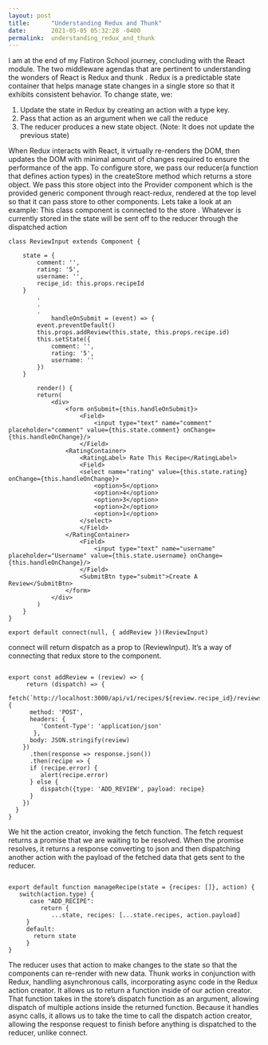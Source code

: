 ```yaml
---
layout: post
title:      "Understanding Redux and Thunk"
date:       2021-05-05 05:32:28 -0400
permalink:  understanding_redux_and_thunk
---
```



I am at the end of my Flatiron School journey, concluding with the React module. The two middleware agendas that are pertinent to understanding the wonders of React is Redux and thunk .
Redux is a predictable state container that helps manage state changes in a single store so that it exhibits consistent behavior. To change state, we:
1. Update the state in Redux by creating an action with a type key.
2. Pass that action as an argument when we call the reduce
3. The reducer produces a new state object. (Note: It does not update the previous state)

When Redux interacts with React, it virtually re-renders the DOM, then updates the DOM with minimal amount of changes required to ensure the performance of the app.
To configure store, we pass our reducer(a function that defines action types) in the createStore method which returns a store object. We pass this store object into the Provider component which is the provided generic component through react-redux, rendered at the top level so that it can pass store to other components.
Lets take a look at an example:
This class component is connected to the store . Whatever is currently stored in the state will be sent off to the reducer through the dispatched action

```
class ReviewInput extends Component {

    state = {
        comment: '',
        rating: '5',
        username: '',
        recipe_id: this.props.recipeId
    }
		.
		.
		.
		    handleOnSubmit = (event) => {
        event.preventDefault()
        this.props.addReview(this.state, this.props.recipe.id)
        this.setState({
            comment: '',
            rating: '5',
            username: ''
        })
    }
		
		render() {
        return(
            <div>
                <form onSubmit={this.handleOnSubmit}>
                    <Field>
                        <input type="text" name="comment" placeholder="comment" value={this.state.comment} onChange={this.handleOnChange}/>
                    </Field>
                <RatingContainer>
                    <RatingLabel> Rate This Recipe</RatingLabel>
                    <Field>
                    <select name="rating" value={this.state.rating} onChange={this.handleOnChange}>
                        <option>5</option>
                        <option>4</option>
                        <option>3</option>
                        <option>2</option>
                        <option>1</option>
                    </select>
                    </Field>
                </RatingContainer>
                    <Field>
                        <input type="text" name="username" placeholder="Username" value={this.state.username} onChange={this.handleOnChange}/>
                    </Field>
                    <SubmitBtn type="submit">Create A Review</SubmitBtn>
                </form>
            </div>
        )
    }
}

export default connect(null, { addReview })(ReviewInput)

```

 

connect will return dispatch as a prop to (ReviewInput). It’s a way of connecting that redux store to the component.

```

export const addReview = (review) => {
     return (dispatch) => {                   
		 fetch(`http://localhost:3000/api/v1/recipes/${review.recipe_id}/reviews`, {
      method: 'POST',
      headers: {
         'Content-Type': 'application/json'
       },
      body: JSON.stringify(review)
    })
      .then(response => response.json())
      .then(recipe => {
      if (recipe.error) {
         alert(recipe.error)
      } else {
         dispatch({type: 'ADD_REVIEW', payload: recipe}
      }
    })
  }
}

```

We hit the action creator, invoking the fetch function. The fetch request returns a promise that we are waiting to be resolved. When the promise resolves, it returns a response converting to json and then dispatching another action with the payload of the fetched data that gets sent to the reducer.

```

export default function manageRecipe(state = {recipes: []}, action) {
   switch(action.type) {
      case "ADD_RECIPE":
         return {
            ...state, recipes: [...state.recipes, action.payload]
     }
     default:
       return state
     }
}

```

The reducer uses that action to make changes to the state so that the components can re-render with new data.
Thunk works in conjunction with Redux, handling asynchronous calls, incorporating async code in the Redux action creator. It allows us to return a function inside of our action creator. That function takes in the store’s dispatch function as an argument, allowing dispatch of multiple actions inside the returned function. Because it handles async calls, it allows us to take the time to call the dispatch action creator, allowing the response request to finish before anything is dispatched to the reducer, unlike connect.
